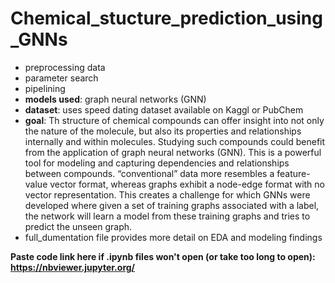 # Chemical_stucture_prediction_using_GNNs
- preprocessing data
- parameter search
- pipelining
- **models used**: graph neural networks (GNN)
- **dataset**: uses speed dating dataset available on Kaggl or PubChem
- **goal**: Th structure of chemical compounds can offer insight into not only the nature of the molecule, but also its properties and relationships internally and within molecules. Studying such compounds could benefit from the application of graph neural networks (GNN). This is a powerful tool for modeling and capturing dependencies and relationships between compounds. “conventional” data more resembles a feature-value vector format, whereas graphs exhibit a node-edge format with no vector representation. This creates a challenge for which GNNs were developed where given a set of training graphs associated with a label, the network will learn a model from these training graphs and tries to predict the unseen graph.
- full_dumentation file provides more detail on EDA and modeling findings

**Paste code link here if .ipynb files won't open (or take too long to open): https://nbviewer.jupyter.org/**
